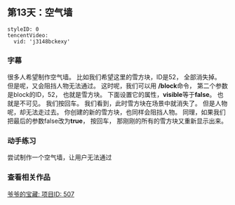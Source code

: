 ## 第13天：空气墙


```@TencentVideo
styleID: 0
tencentVideo:
  vid: 'j3148bckexy'

```
 


### 字幕

很多人希望制作空气墙。
比如我们希望这里的雪方块，ID是52，
全部消失掉。
但是呢，又会阻挡人物无法通过。
这时呢，我们可以用 **/block**命令，
第二个参数是block的ID，52，
也就是雪方块。
下面设置它的属性，**visible**等于**false**。
也就是不可见。
我们按回车。
我们看到，此时雪方块在场景中就消失了。
但是人物呢，却无法走过去。
你创建的新的雪方块，也同样会阻挡人物。
同理，如果我们把最后的参数false改为**true**，
按回车，
那刚刚的所有的雪方块又重新显示出来。

### 动手练习
尝试制作一个空气墙，让用户无法通过

### 查看相关作品
[爷爷的宝藏: 项目ID: 507](https://keepwork.com/pbl/project/507)
